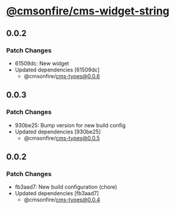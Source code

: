 # [@cmsonfire/cms-widget-string](https://www.npmjs.com/package/@cmsonfire/cms-widget-string?activeTab=versions)

## 0.0.2

### Patch Changes

- 61509dc: New widget
- Updated dependencies [61509dc]
  - @cmsonfire/cms-types@0.0.6

## 0.0.3

### Patch Changes

- 930be25: Bump version for new build config
- Updated dependencies [930be25]
  - @cmsonfire/cms-types@0.0.5

## 0.0.2

### Patch Changes

- fb3aad7: New build configuration (chore)
- Updated dependencies [fb3aad7]
  - @cmsonfire/cms-types@0.0.4
